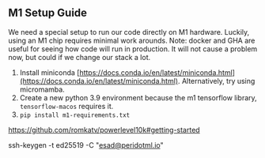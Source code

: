 ## M1 Setup Guide
We need a special setup to run our code directly on M1 hardware. Luckily,
using an M1 chip requires minimal work arounds. Note: docker and GHA are useful for
seeing how code will run in production. It will not cause a problem now, but could if
we change our stack a lot.

1. Install miniconda [https://docs.conda.io/en/latest/miniconda.html](https://docs.conda.io/en/latest/miniconda.html). Alternatively, try using micromamba.
2. Create a new python 3.9 environment because the m1 tensorflow library, `tensorflow-macos` requires it.
3. `pip install m1-requirements.txt`



https://github.com/romkatv/powerlevel10k#getting-started


ssh-keygen -t ed25519 -C "esad@peridotml.io"